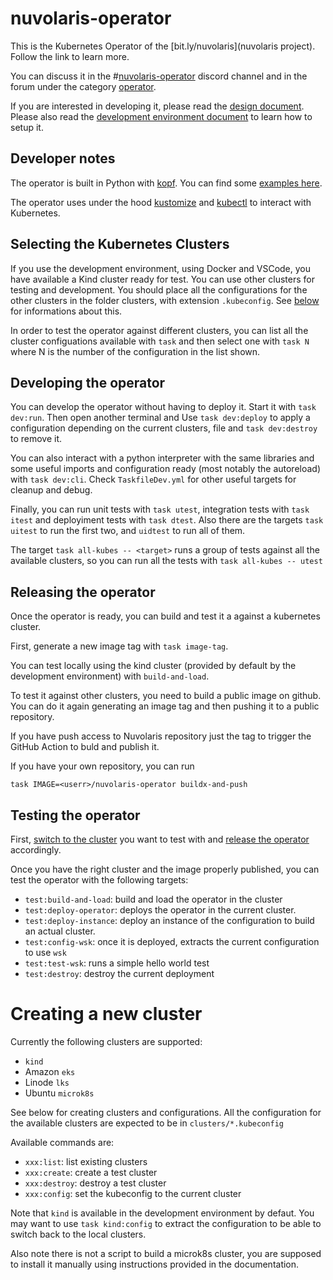 <!--
  ~ Licensed to the Apache Software Foundation (ASF) under one
  ~ or more contributor license agreements.  See the NOTICE file
  ~ distributed with this work for additional information
  ~ regarding copyright ownership.  The ASF licenses this file
  ~ to you under the Apache License, Version 2.0 (the
  ~ "License"); you may not use this file except in compliance
  ~ with the License.  You may obtain a copy of the License at
  ~
  ~   http://www.apache.org/licenses/LICENSE-2.0
  ~
  ~ Unless required by applicable law or agreed to in writing,
  ~ software distributed under the License is distributed on an
  ~ "AS IS" BASIS, WITHOUT WARRANTIES OR CONDITIONS OF ANY
  ~ KIND, either express or implied.  See the License for the
  ~ specific language governing permissions and limitations
  ~ under the License.
  ~
-->
# nuvolaris-operator

This is the Kubernetes Operator of the [bit.ly/nuvolaris](nuvolaris project). Follow the link to learn more.

You can discuss it in the #[nuvolaris-operator](https://discord.gg/RzJ4FHR2aR) discord channel and in the forum under the category [operator](https://github.com/nuvolaris/nuvolaris/discussions/categories/operator).

If you are interested in developing it, please read the [design document](DESIGN.doc). Please also read the [development environment document](https://github.com/nuvolaris/nuvolaris/blob/main/docs/DEVEL.md) to learn how to setup it.

## Developer notes

The operator is built in Python with [kopf](https://kopf.readthedocs.io/en/stable/). You can find some [examples here](https://github.com/nolar/kopf/tree/main/examples).

The operator uses under the hood [kustomize](https://kustomize.io/) and [kubectl](https://kubernetes.io/docs/reference/kubectl/) to interact with Kubernetes.
## Selecting the Kubernetes Clusters

If you use the development environment, using Docker and VSCode, you have available a Kind cluster ready for test. You can use other clusters for testing and development.  You should place all the configurations for the other clusters in the folder clusters, with extension `.kubeconfig`. See [below](#creating-a-new-cluster) for informations about this.

In order to test the operator against different clusters, you can list all the cluster configuations available with `task` and then select one with `task N` where N is the number of the configuration in the list shown.

## Developing the operator

You can develop the operator without having to deploy it. Start it with `task dev:run`.  Then open another terminal and Use `task dev:deploy` to apply a configuration depending on the current clusters, file and `task dev:destroy` to remove it. 

You can also interact with a python interpreter with the same libraries and some useful imports and configuration ready (most notably the autoreload) with `task dev:cli`. Check `TaskfileDev.yml` for other useful targets for cleanup and debug.

Finally, you can run unit tests with `task utest`, integration tests with `task itest` and deployiment tests with `task dtest`. Also there are the targets `task uitest` to run the first two,  and `uidtest` to run all of them.

The target `task all-kubes -- <target>` runs a group of tests against all the available clusters, so you can run all the tests with `task all-kubes -- utest`

## Releasing the operator

Once the operator is ready, you can build and test it a against a kubernetes cluster.

First, generate a new image tag with `task image-tag`.

You can test locally using the kind cluster (provided by default by the development environment) with  `build-and-load`. 

To test it against other clusters, you need to build a public image on github. You can do it again generating an image tag and then pushing it to a public repository. 

If you have push access to Nuvolaris repository just the tag to trigger the GitHub Action to buld and publish it. 

If you have your own repository, you can run

`task IMAGE=<userr>/nuvolaris-operator buildx-and-push`
 ## Testing the operator

First, [switch to the cluster](#kubernetes-cluster) you want to test with and [release the operator](#releasing-the-operator) accordingly.

Once you have the right cluster and the image properly published, you can test the operator with the following targets:

- `test:build-and-load`: build and load the operator in the cluster
- `test:deploy-operator`: deploys the operator in the current cluster.
- `test:deploy-instance`: deploy an instance of the configuration to build an actual cluster.
- `test:config-wsk`: once it is deployed, extracts the current configuration to use `wsk`
- `test:test-wsk`: runs a simple hello world test
- `test:destroy`: destroy the current deployment


# Creating a new cluster

Currently the following clusters are supported: 

- `kind` 
- Amazon `eks` 
- Linode `lks`
- Ubuntu `microk8s`

See below for creating clusters and configurations. All the configuration for the available clusters are expected to be in `clusters/*.kubeconfig`

Available commands are:

- `xxx:list`: list existing clusters
- `xxx:create`: create a test cluster
- `xxx:destroy`: destroy a test cluster
- `xxx:config`: set the kubeconfig to the current cluster

Note that `kind` is available in the development environment by defaut. You may want to use `task kind:config` to extract the configuration to be able to switch back to the local clusters.

Also note there is not a script to build a microk8s cluster, you are supposed to install it manually using instructions provided in the documentation.


